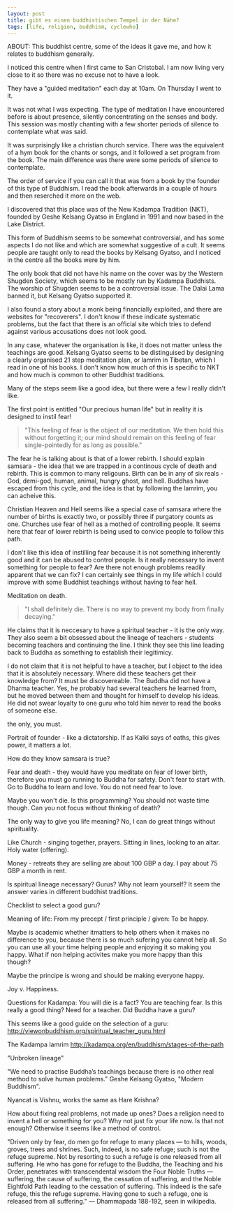 ```yaml
---
layout: post
title: gibt es einen buddhistischen Tempel in der Nähe?
tags: [life, religion, buddhism, cyclewho]
---
```


ABOUT: This buddhist centre, some of the ideas it gave me, and how it relates to buddhism generally.

I noticed this centre when I first came to San Cristobal. I am now living very
close to it so there was no excuse not to have a look.

They have a "guided meditation" each day at 10am. On Thursday I went to it.

It was not what I was expecting. The type of meditation I have encountered
before is about presence, silently concentrating on the senses and body. This
session was mostly chanting with a few shorter periods of silence to
contemplate what was said.

It was surprisingly like a christian church service. There was the equivalent
of a hym book for the chants or songs, and it followed a set program from the
book. The main difference was there were some periods of silence to
contemplate.

The order of service if you can call it that was from a book by the founder of
this type of Buddhism. I read the book afterwards in a couple of hours and
then reserched it more on the web.

I discovered that this place was of the New Kadampa Tradition (NKT), founded by
Geshe Kelsang Gyatso in England in 1991 and now based in the Lake District.

This form of Buddhism seems to be somewhat controversial, and has some aspects
I do not like and which are somewhat suggestive of a cult. It seems people are
taught only to read the books by Kelsang Gyatso, and I noticed in the centre
all the books were by him.

The only book that did not have his name on the cover was by the Western
Shugden Society, which seems to be mostly run by Kadampa Buddhists. The
worship of Shugden seems to be a controversial issue. The Dalai Lama banned
it, but Kelsang Gyatso supported it.

I also found a story about a monk being financially exploited, and there are
websites for "recoverers". I don't know if these indicate systematic problems,
but the fact that there is an official site which tries to defend against
various accusations does not look good.

In any case, whatever the organisation is like, it does not matter unless the
teachings are good. Kelsang Gyatso seems to be distinguised by designing a
clearly organised 21 step meditation plan, or lamrim in Tibetan, which I read
in one of his books. I don't know how much of this is specific to NKT and how
much is common to other Buddhist traditions.

Many of the steps seem like a good idea, but there were a few I really didn't
like.

The first point is entitled "Our precious human life" but in reality it is
designed to instil fear!

> "This feeling of fear is the object of our meditation. We then hold this
without forgetting it; our mind should remain on this feeling of fear
single-pointedly for as long as possible."

The fear he is talking about is that of a lower rebirth. I should explain
samsara - the idea that we are trapped in a continous cycle of death and
rebirth. This is common to many religouns. Birth can be in any of six reals -
God, demi-god, human, animal, hungry ghost, and hell. Buddhas have escaped
from this cycle, and the idea is that by following the lamrim, you can acheive
this.

Christian Heaven and Hell seems like a special case of samsara where the
number of births is exactly two, or possibly three if purgatory counts as
one. Churches use fear of hell as a mothed of controlling people. It seems
here that fear of lower rebirth is being used to convice people to follow this
path.

I don't like this idea of instilling fear because it is not something
inherently good and it can be abused to control people. Is it really necessary
to invent something for people to fear? Are there not enough problems readily
apparent that we can fix? I can certainly see things in my life which I could
improve with some Buddhist teachings without having to fear hell.


Meditation on death.

> "I shall definitely die. There is no way to prevent my body from
finally decaying."

He claims that it is neccesary to have a spiritual teacher - it is the only
way. They also seem a bit obsessed about the lineage of teachers - students
becoming teachers and continuing the line. I think they see this line leading
back to Buddha as something to establish their legitimicy.

I do not claim that it is not helpful to have a teacher, but I object to the
idea that it is absolutely necessary. Where did these teachers get their
knowledge from? It must be discovereable. The Buddha did not have a Dharma
teacher. Yes, he probably had several teachers he learned from, but he moved
between them and thought for himself to develop his ideas. He did not swear
loyalty to one guru who told him never to read the books of someone else.



the only, you must.

Portrait of founder - like a dictatorship.
If as Kalki says of oaths, this gives power, it matters a lot.

How do they know samsara is true?

Fear and death - they would have you meditate on fear of lower birth,
therefore you must go running to Buddha for safety. Don't fear to start
with. Go to Buddha to learn and love. You do not need fear to love.

Maybe you won't die. Is this programming? You should not waste time
though. Can you not focus without thinking of death?

The only way to give you life meaning? No, I can do great things without spirituality.

Like Church - singing together, prayers. Sitting in lines, looking to an altar.
Holy water (offering).

Money - retreats they are selling are about 100 GBP a day. I pay about 75 GBP a month in rent.

Is spiritual lineage necessary? Gurus? Why not learn yourself?
It seem the answer varies in different buddhist traditions.

Checklist to select a good guru?

Meaning of life:
From my precept / first principle / given: To be happy.

Maybe is academic whether itmatters to help others when it makes no difference to you, because there is so much sufering you cannot help all. So you can use all your time helping people and enjoying it so making you happy. What if non helping activites make you more happy than this though?

Maybe the principe is wrong and should be making everyone happy.

Joy v. Happiness.


Questions for Kadampa:
You will die is a fact?
You are teaching fear. Is this really a good thing?
Need for a teacher. Did Buddha have a guru?

This seems like a good guide on the selection of a guru:
http://viewonbuddhism.org/spiritual_teacher_guru.html

The Kadampa lamrim
http://kadampa.org/en/buddhism/stages-of-the-path

"Unbroken lineage"

"We need to practise Buddha’s teachings because there is
no other real method to solve human problems."  Geshe Kelsang Gyatso, "Modern Buddhism".

Nyancat is Vishnu, works the same as Hare Krishna?

How about fixing real problems, not made up ones? Does a religion need to
invent a hell or something for you? Why not just fix your life now. Is that
not enough? Otherwise it seems like a method of control.


"Driven only by fear, do men go for refuge to many places — to hills, woods, groves, trees and shrines.
Such, indeed, is no safe refuge; such is not the refuge supreme. Not by resorting to such a refuge is one released from all suffering.
He who has gone for refuge to the Buddha, the Teaching and his Order, penetrates with transcendental wisdom the Four Noble Truths — suffering, the cause of suffering, the cessation of suffering, and the Noble Eightfold Path leading to the cessation of suffering.
This indeed is the safe refuge, this the refuge supreme. Having gone to such a refuge, one is released from all suffering."
— Dhammapada 188-192, seen in wikipedia.



